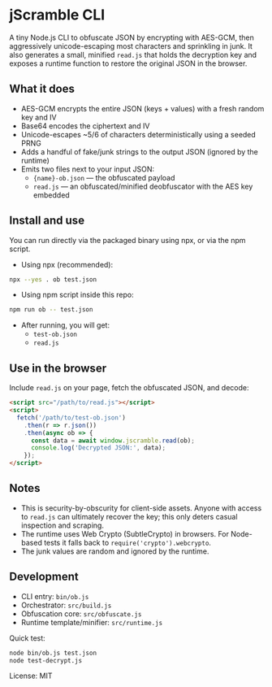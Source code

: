 # jScramble CLI

A tiny Node.js CLI to obfuscate JSON by encrypting with AES-GCM, then aggressively unicode-escaping most characters and sprinkling in junk. It also generates a small, minified `read.js` that holds the decryption key and exposes a runtime function to restore the original JSON in the browser.

## What it does
- AES-GCM encrypts the entire JSON (keys + values) with a fresh random key and IV
- Base64 encodes the ciphertext and IV
- Unicode-escapes ~5/6 of characters deterministically using a seeded PRNG
- Adds a handful of fake/junk strings to the output JSON (ignored by the runtime)
- Emits two files next to your input JSON:
  - `{name}-ob.json` — the obfuscated payload
  - `read.js` — an obfuscated/minified deobfuscator with the AES key embedded

## Install and use

You can run directly via the packaged binary using npx, or via the npm script.

- Using npx (recommended):

```bash
npx --yes . ob test.json
```

- Using npm script inside this repo:

```bash
npm run ob -- test.json
```

- After running, you will get:
  - `test-ob.json`
  - `read.js`

## Use in the browser

Include `read.js` on your page, fetch the obfuscated JSON, and decode:

```html
<script src="/path/to/read.js"></script>
<script>
  fetch('/path/to/test-ob.json')
    .then(r => r.json())
    .then(async ob => {
      const data = await window.jscramble.read(ob);
      console.log('Decrypted JSON:', data);
    });
</script>
```

## Notes
- This is security-by-obscurity for client-side assets. Anyone with access to `read.js` can ultimately recover the key; this only deters casual inspection and scraping.
- The runtime uses Web Crypto (SubtleCrypto) in browsers. For Node-based tests it falls back to `require('crypto').webcrypto`.
- The junk values are random and ignored by the runtime.

## Development

- CLI entry: `bin/ob.js`
- Orchestrator: `src/build.js`
- Obfuscation core: `src/obfuscate.js`
- Runtime template/minifier: `src/runtime.js`

Quick test:

```bash
node bin/ob.js test.json
node test-decrypt.js
```

License: MIT
